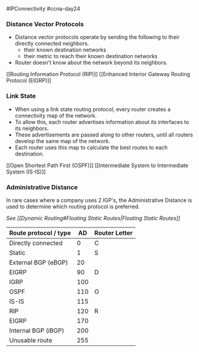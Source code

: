 #IPConnectivity #ccna-day24 

### Distance Vector Protocols

- Distance vector protocols operate by sending the following to their directly connected neighbors.
	- their known destination networks
	- their metric to reach their known destination networks
- Router doesn't know about the network beyond its neighbors.

[[Routing Information Protocol (RIP)]]
[[Enhanced Interior Gateway Routing Protocol (EIGRP)]]

### Link State

- When using a link state routing protocol, every router creates a connectivity map of the network.
- To allow this, each router advertises information about its interfaces to its neighbors.
- These advertisements are passed along to other routers, until all routers develop the same map of the network.
- Each router uses this map to calculate the best routes to each destination.

[[Open Shortest Path First (OSPF)]]
[[Intermediate System to Intermediate System (IS-IS)]]

### Administrative Distance
In rare cases where a company uses 2 IGP's, the Administrative Distance is used to determine which routing protocol is preferred.

*See [[Dynamic Routing#Floating Static Routes|Floating Static Routes]]*

| Route protocol / type | AD  | Router Letter |
| --------------------- | --- | ------------- |
| Directly connected    | 0   | C             |
| Static                | 1   | S             |
| External BGP (eBGP)   | 20  |               |
| EIGRP                 | 90  | D             |
| IGRP                  | 100 |               |
| OSPF                  | 110 | O             |
| IS-IS                 | 115 |               |
| RIP                   | 120 | R             |
| EIGRP                 | 170 |               |
| Internal BGP (iBGP)   | 200 |               |
| Unusable route        | 255 |               |

